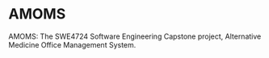 # AMOMS
AMOMS: The SWE4724 Software Engineering Capstone project, Alternative Medicine Office Management System.

